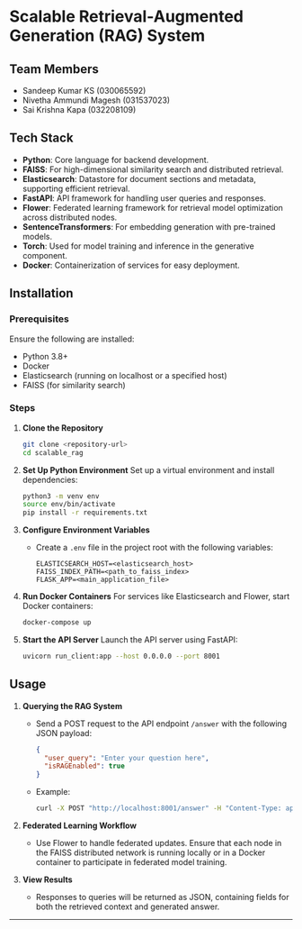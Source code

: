 
# Scalable Retrieval-Augmented Generation (RAG) System

## Team Members
 - Sandeep Kumar KS (030065592)
 - Nivetha Ammundi Magesh (031537023)
 - Sai Krishna Kapa (032208109)


## Tech Stack
- **Python**: Core language for backend development.
- **FAISS**: For high-dimensional similarity search and distributed retrieval.
- **Elasticsearch**: Datastore for document sections and metadata, supporting efficient retrieval.
- **FastAPI**: API framework for handling user queries and responses.
- **Flower**: Federated learning framework for retrieval model optimization across distributed nodes.
- **SentenceTransformers**: For embedding generation with pre-trained models.
- **Torch**: Used for model training and inference in the generative component.
- **Docker**: Containerization of services for easy deployment.

## Installation

### Prerequisites
Ensure the following are installed:
- Python 3.8+
- Docker
- Elasticsearch (running on localhost or a specified host)
- FAISS (for similarity search)

### Steps

1. **Clone the Repository**
   ```bash
   git clone <repository-url>
   cd scalable_rag
   ```

2. **Set Up Python Environment**
   Set up a virtual environment and install dependencies:
   ```bash
   python3 -m venv env
   source env/bin/activate
   pip install -r requirements.txt
   ```

3. **Configure Environment Variables**
   - Create a `.env` file in the project root with the following variables:
     ```
     ELASTICSEARCH_HOST=<elasticsearch_host>
     FAISS_INDEX_PATH=<path_to_faiss_index>
     FLASK_APP=<main_application_file>
     ```
   
4. **Run Docker Containers**
   For services like Elasticsearch and Flower, start Docker containers:
   ```bash
   docker-compose up
   ```

5. **Start the API Server**
   Launch the API server using FastAPI:
   ```bash
   uvicorn run_client:app --host 0.0.0.0 --port 8001
   ```

## Usage

1. **Querying the RAG System**
   - Send a POST request to the API endpoint `/answer` with the following JSON payload:
     ```json
     {
       "user_query": "Enter your question here",
       "isRAGEnabled": true
     }
     ```
   - Example:
     ```bash
     curl -X POST "http://localhost:8001/answer" -H "Content-Type: application/json" -d '{"user_query": "Does the company offer tuition reimbursement?", "isRAGEnabled": true}'
     ```

2. **Federated Learning Workflow**
   - Use Flower to handle federated updates. Ensure that each node in the FAISS distributed network is running locally or in a Docker container to participate in federated model training.

3. **View Results**
   - Responses to queries will be returned as JSON, containing fields for both the retrieved context and generated answer.

---
